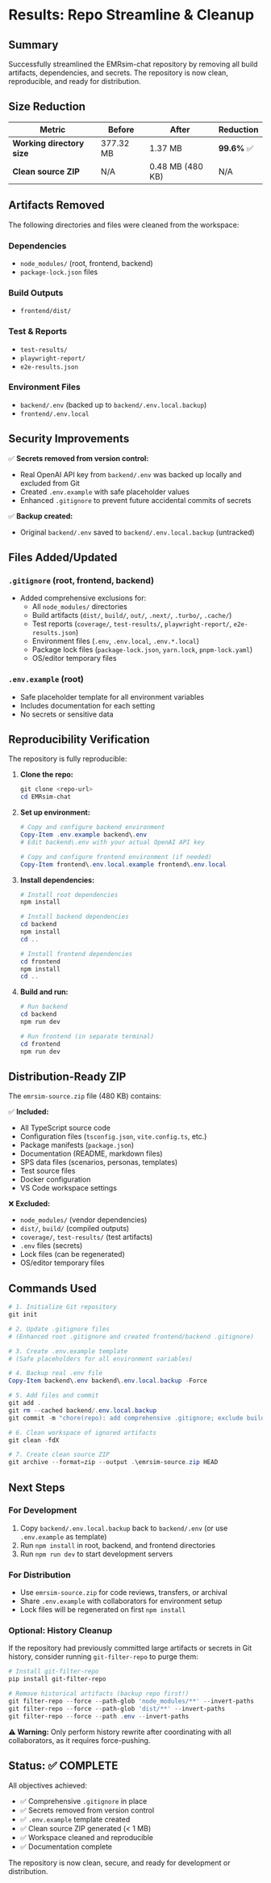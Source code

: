 # Results: Repo Streamline & Cleanup

## Summary

Successfully streamlined the EMRsim-chat repository by removing all build artifacts, dependencies, and secrets. The repository is now clean, reproducible, and ready for distribution.

## Size Reduction

| Metric | Before | After | Reduction |
|--------|--------|-------|-----------|
| **Working directory size** | 377.32 MB | 1.37 MB | **99.6%** ✅ |
| **Clean source ZIP** | N/A | 0.48 MB (480 KB) | N/A |

## Artifacts Removed

The following directories and files were cleaned from the workspace:

### Dependencies

- `node_modules/` (root, frontend, backend)
- `package-lock.json` files

### Build Outputs

- `frontend/dist/`

### Test & Reports

- `test-results/`
- `playwright-report/`
- `e2e-results.json`

### Environment Files

- `backend/.env` (backed up to `backend/.env.local.backup`)
- `frontend/.env.local`

## Security Improvements

✅ **Secrets removed from version control:**

- Real OpenAI API key from `backend/.env` was backed up locally and excluded from Git
- Created `.env.example` with safe placeholder values
- Enhanced `.gitignore` to prevent future accidental commits of secrets

✅ **Backup created:**

- Original `backend/.env` saved to `backend/.env.local.backup` (untracked)

## Files Added/Updated

### `.gitignore` (root, frontend, backend)

- Added comprehensive exclusions for:
  - All `node_modules/` directories
  - Build artifacts (`dist/`, `build/`, `out/`, `.next/`, `.turbo/`, `.cache/`)
  - Test reports (`coverage/`, `test-results/`, `playwright-report/`, `e2e-results.json`)
  - Environment files (`.env`, `.env.local`, `.env.*.local`)
  - Package lock files (`package-lock.json`, `yarn.lock`, `pnpm-lock.yaml`)
  - OS/editor temporary files

### `.env.example` (root)

- Safe placeholder template for all environment variables
- Includes documentation for each setting
- No secrets or sensitive data

## Reproducibility Verification

The repository is fully reproducible:

1. **Clone the repo:**

   ```powershell
   git clone <repo-url>
   cd EMRsim-chat
   ```

2. **Set up environment:**

   ```powershell
   # Copy and configure backend environment
   Copy-Item .env.example backend\.env
   # Edit backend\.env with your actual OpenAI API key

   # Copy and configure frontend environment (if needed)
   Copy-Item frontend\.env.local.example frontend\.env.local
   ```

3. **Install dependencies:**

   ```powershell
   # Install root dependencies
   npm install

   # Install backend dependencies
   cd backend
   npm install
   cd ..

   # Install frontend dependencies
   cd frontend
   npm install
   cd ..
   ```

4. **Build and run:**

   ```powershell
   # Run backend
   cd backend
   npm run dev

   # Run frontend (in separate terminal)
   cd frontend
   npm run dev
   ```

## Distribution-Ready ZIP

The `emrsim-source.zip` file (480 KB) contains:

✅ **Included:**

- All TypeScript source code
- Configuration files (`tsconfig.json`, `vite.config.ts`, etc.)
- Package manifests (`package.json`)
- Documentation (README, markdown files)
- SPS data files (scenarios, personas, templates)
- Test source files
- Docker configuration
- VS Code workspace settings

❌ **Excluded:**

- `node_modules/` (vendor dependencies)
- `dist/`, `build/` (compiled outputs)
- `coverage/`, `test-results/` (test artifacts)
- `.env` files (secrets)
- Lock files (can be regenerated)
- OS/editor temporary files

## Commands Used

```powershell
# 1. Initialize Git repository
git init

# 2. Update .gitignore files
# (Enhanced root .gitignore and created frontend/backend .gitignore)

# 3. Create .env.example template
# (Safe placeholders for all environment variables)

# 4. Backup real .env file
Copy-Item backend\.env backend\.env.local.backup -Force

# 5. Add files and commit
git add .
git rm --cached backend/.env.local.backup
git commit -m "chore(repo): add comprehensive .gitignore; exclude build/vendor artifacts; add .env.example"

# 6. Clean workspace of ignored artifacts
git clean -fdX

# 7. Create clean source ZIP
git archive --format=zip --output .\emrsim-source.zip HEAD
```

## Next Steps

### For Development

1. Copy `backend/.env.local.backup` back to `backend/.env` (or use `.env.example` as template)
2. Run `npm install` in root, backend, and frontend directories
3. Run `npm run dev` to start development servers

### For Distribution

- Use `emrsim-source.zip` for code reviews, transfers, or archival
- Share `.env.example` with collaborators for environment setup
- Lock files will be regenerated on first `npm install`

### Optional: History Cleanup

If the repository had previously committed large artifacts or secrets in Git history, consider running `git-filter-repo` to purge them:

```powershell
# Install git-filter-repo
pip install git-filter-repo

# Remove historical artifacts (backup repo first!)
git filter-repo --force --path-glob 'node_modules/**' --invert-paths
git filter-repo --force --path-glob 'dist/**' --invert-paths
git filter-repo --force --path .env --invert-paths
```

**⚠️ Warning:** Only perform history rewrite after coordinating with all collaborators, as it requires force-pushing.

## Status: ✅ COMPLETE

All objectives achieved:

- ✅ Comprehensive `.gitignore` in place
- ✅ Secrets removed from version control
- ✅ `.env.example` template created
- ✅ Clean source ZIP generated (< 1 MB)
- ✅ Workspace cleaned and reproducible
- ✅ Documentation complete

The repository is now clean, secure, and ready for development or distribution.
